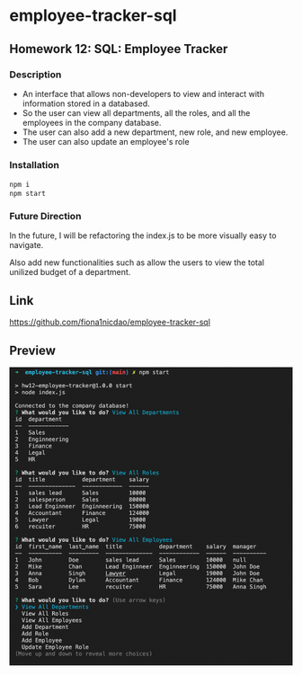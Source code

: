 # employee-tracker-sql
## Homework 12: SQL: Employee Tracker

### Description
- An interface that allows non-developers to view and interact with information stored in a databased. 
- So the user can view all departments, all the roles, and all the employees in the company database.
- The user can also add a new department, new role, and new employee. 
- The user can also update an employee's role

### Installation 
```
npm i 
npm start 
```

### Future Direction
In the future, I will be refactoring the index.js to be more visually easy to navigate. 

Also add new functionalities such as allow the users to view the total unilized budget of a department. 

## Link
https://github.com/fiona1nicdao/employee-tracker-sql


## Preview 
![preview of the command-line employee tracker application](./images/sql12hw.png)
